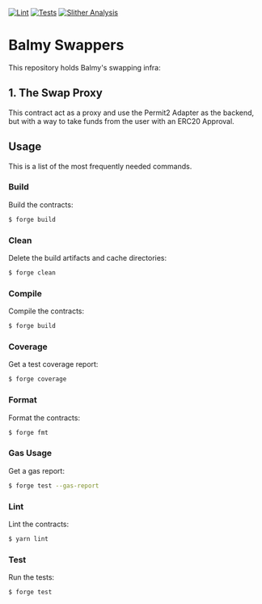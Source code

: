 [![Lint](https://github.com/Balmy-Protocol/swappers/actions/workflows/lint.yml/badge.svg?branch=main)](https://github.com/Balmy-Protocol/swappers/actions/workflows/lint.yml)
[![Tests](https://github.com/Balmy-Protocol/swappers/actions/workflows/tests.yml/badge.svg?branch=main)](https://github.com/Balmy-Protocol/swappers/actions/workflows/tests.yml)
[![Slither Analysis](https://github.com/Balmy-Protocol/swappers/actions/workflows/slither.yml/badge.svg?branch=main)](https://github.com/Balmy-Protocol/swappers/actions/workflows/slither.yml)

# Balmy Swappers

This repository holds Balmy's swapping infra:

## 1. The Swap Proxy

This contract act as a proxy and use the Permit2 Adapter as the backend, but with a way to take funds from the user with an ERC20 Approval.

## Usage

This is a list of the most frequently needed commands.

### Build

Build the contracts:

```sh
$ forge build
```

### Clean

Delete the build artifacts and cache directories:

```sh
$ forge clean
```

### Compile

Compile the contracts:

```sh
$ forge build
```

### Coverage

Get a test coverage report:

```sh
$ forge coverage
```

### Format

Format the contracts:

```sh
$ forge fmt
```

### Gas Usage

Get a gas report:

```sh
$ forge test --gas-report
```

### Lint

Lint the contracts:

```sh
$ yarn lint
```

### Test

Run the tests:

```sh
$ forge test
```
